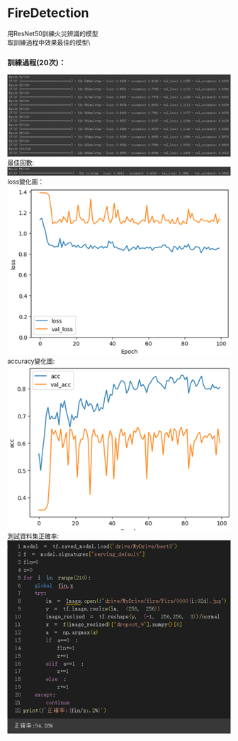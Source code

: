 # FireDetection
用ResNet50訓練火災辨識的模型\
取訓練過程中效果最佳的模型\
### 訓練過程(20次)：
![](img/111.png)
最佳回數:\
![](img/best.png)\
loss變化圖：\
![](img/222.png)\
accuracy變化圖:\
![](img/333.png)\
測試資料集正確率:\
![](img/444.png)
